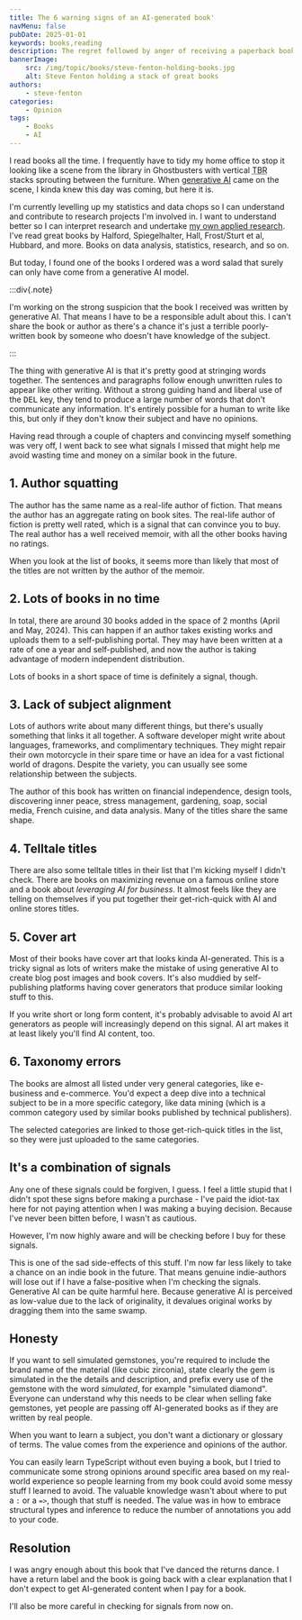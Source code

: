 ```yaml
---
title: The 6 warning signs of an AI-generated book'
navMenu: false
pubDate: 2025-01-01
keywords: books,reading
description: The regret followed by anger of receiving a paperback book that was written by generative AI.
bannerImage:
    src: /img/topic/books/steve-fenton-holding-books.jpg
    alt: Steve Fenton holding a stack of great books
authors:
    - steve-fenton
categories:
    - Opinion
tags:
    - Books
    - AI
---
```


I read books all the time. I frequently have to tidy my home office to stop it looking like a scene from the library in Ghostbusters with vertical <abbr title="To Be Read">TBR</abbr> stacks sprouting between the furniture. When [generative AI](/blog/2023/02/facing-reality-ai/) came on the scene, I kinda knew this day was coming, but here it is.

I'm currently levelling up my statistics and data chops so I can understand and contribute to research projects I'm involved in. I want to understand better so I can interpret research and undertake [my own applied research](/publications/software-delivery-research/). I've read great books by Halford, Spiegelhalter, Hall, Frost/Sturt et al, Hubbard, and more. Books on data analysis, statistics, research, and so on.

But today, I found one of the books I ordered was a word salad that surely can only have come from a generative AI model.

:::div{.note}

I'm working on the strong suspicion that the book I received was written by generative AI. That means I have to be a responsible adult about this. I can't share the book or author as there's a chance it's just a terrible poorly-written book by someone who doesn't have knowledge of the subject.

:::

The thing with generative AI is that it's pretty good at stringing words together. The sentences and paragraphs follow enough unwritten rules to appear like other writing. Without a strong guiding hand and liberal use of the <kbd>DEL</kbd> key, they tend to produce a large number of words that don't communicate any information. It's entirely possible for a human to write like this, but only if they don't know their subject and have no opinions.

Having read through a couple of chapters and convincing myself something was very off, I went back to see what signals I missed that might help me avoid wasting time and money on a similar book in the future.

## 1. Author squatting

The author has the same name as a real-life author of fiction. That means the author has an aggregate rating on book sites. The real-life author of fiction is pretty well rated, which is a signal that can convince you to buy. The real author has a well received memoir, with all the other books having no ratings.

When you look at the list of books, it seems more than likely that most of the titles are not written by the author of the memoir.

## 2. Lots of books in no time

In total, there are around 30 books added in the space of 2 months (April and May, 2024). This can happen if an author takes existing works and uploads them to a self-publishing portal. They may have been written at a rate of one a year and self-published, and now the author is taking advantage of modern independent distribution.

Lots of books in a short space of time is definitely a signal, though.

## 3. Lack of subject alignment

Lots of authors write about many different things, but there's usually something that links it all together. A software developer might write about languages, frameworks, and complimentary techniques. They might repair their own motorcycle in their spare time or have an idea for a vast fictional world of dragons. Despite the variety, you can usually see some relationship between the subjects.

The author of this book has written on financial independence, design tools, discovering inner peace, stress management, gardening, soap, social media, French cuisine, and data analysis. Many of the titles share the same shape.

## 4. Telltale titles

There are also some telltale titles in their list that I'm kicking myself I didn't check. There are books on maximizing revenue on a famous online store and a book about *leveraging AI for business*. It almost feels like they are telling on themselves if you put together their get-rich-quick with AI and online stores titles.

## 5. Cover art

Most of their books have cover art that looks kinda AI-generated. This is a tricky signal as lots of writers make the mistake of using generative AI to create blog post images and book covers. It's also muddied by self-publishing platforms having cover generators that produce similar looking stuff to this.

If you write short or long form content, it's probably advisable to avoid AI art generators as people will increasingly depend on this signal. AI art makes it at least likely you'll find AI content, too.

## 6. Taxonomy errors

The books are almost all listed under very general categories, like e-business and e-commerce. You'd expect a deep dive into a technical subject to be in a more specific category, like data mining (which is a common category used by similar books published by technical publishers).

The selected categories are linked to those get-rich-quick titles in the list, so they were just uploaded to the same categories.

## It's a combination of signals

Any one of these signals could be forgiven, I guess. I feel a little stupid that I didn't spot these signs before making a purchase - I've paid the idiot-tax here for not paying attention when I was making a buying decision. Because I've never been bitten before, I wasn't as cautious.

However, I'm now highly aware and will be checking before I buy for these signals.

This is one of the sad side-effects of this stuff. I'm now far less likely to take a chance on an indie book in the future. That means genuine indie-authors will lose out if I have a false-positive when I'm checking the signals. Generative AI can be quite harmful here. Because generative AI is perceived as low-value due to the lack of originality, it devalues original works by dragging them into the same swamp.

## Honesty

If you want to sell simulated gemstones, you're required to include the brand name of the material (like cubic zirconia), state clearly the gem is simulated in the the details and description, and prefix every use of the gemstone with the word *simulated*, for example "simulated diamond". Everyone can understand why this needs to be clear when selling fake gemstones, yet people are passing off AI-generated books as if they are written by real people.

When you want to learn a subject, you don't want a dictionary or glossary of terms. The value comes from the experience and opinions of the author.

You can easily learn TypeScript without even buying a book, but I tried to communicate some strong opinions around specific area based on my real-world experience so people learning from my book could avoid some messy stuff I learned to avoid. The valuable knowledge wasn't about where to put a `:` or a `=>`, though that stuff is needed. The value was in how to embrace structural types and inference to reduce the number of annotations you add to your code.

## Resolution

I was angry enough about this book that I've danced the returns dance. I have a return label and the book is going back with a clear explanation that I don't expect to get AI-generated content when I pay for a book.

I'll also be more careful in checking for signals from now on.